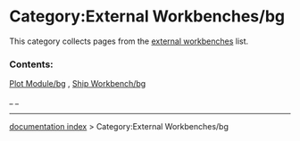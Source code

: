 # Category:External Workbenches/bg
This category collects pages from the [external workbenches](external_workbenches.md) list.

### Contents:

[Plot Module/bg](Plot_Module/bg.md) , [Ship Workbench/bg](Ship_Workbench/bg.md)

_ _

---
[documentation index](../README.md) > Category:External Workbenches/bg
